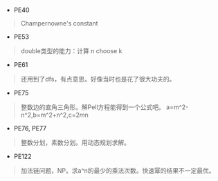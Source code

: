 * PE40
> Champernowne's constant

* PE53
> double类型的能力：计算 n choose k

* PE61
> 还用到了dfs，有点意思。好像当时也是花了很大功夫的。

* PE75
> 整数边的直角三角形。解Pell方程能得到一个公式吧。
	a=m^2-n^2,b=m^2+n^2,c=2*m*n

* PE76, PE77
> 整数分划，素数分划。用动态规划求解。

* PE122
> 加法链问题，NP。求a^n的最少的乘法次数。快速幂的结果不一定最优。

